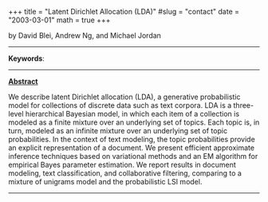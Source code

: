 +++
title = "Latent Dirichlet Allocation (LDA)"
#slug = "contact"
date = "2003-03-01"
math = true
+++

by David Blei, Andrew Ng, and Michael Jordan
___
**Keywords**:  
___
**[Abstract](https://jmlr.csail.mit.edu/papers/v3/blei03a.html)**

We describe latent Dirichlet allocation (LDA), a generative probabilistic model for collections of discrete data such as text corpora. LDA is a three-level hierarchical Bayesian model, in which each item of a collection is modeled as a finite mixture over an underlying set of topics. Each topic is, in turn, modeled as an infinite mixture over an underlying set of topic probabilities. In the context of text modeling, the topic probabilities provide an explicit representation of a document. We present efficient approximate inference techniques based on variational methods and an EM algorithm for empirical Bayes parameter estimation. We report results in document modeling, text classification, and collaborative filtering, comparing to a mixture of unigrams model and the probabilistic LSI model.
 
___

